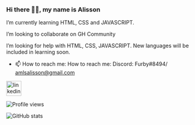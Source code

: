 ### Hi there 🐱‍🐉, my name is Alisson

I’m currently learning HTML, CSS and JAVASCRIPT.

I’m looking to collaborate on GH Community

I’m looking for help with HTML, CSS, JAVASCRIPT. New languages will be included in learning soon.

- 📫 How to reach me: How to reach me: Discord: Furby#8494/ amlsalisson@gmail.com 


[<img src='https://cdn.jsdelivr.net/npm/simple-icons@3.0.1/icons/linkedin.svg' alt='linkedin' height='40' target="_blank">](https://www.linkedin.com/in/alisson-de-souza-907b15205//)  


![Profile views](https://gpvc.arturio.dev/larzx8)  

  
![GitHub stats](https://github-readme-stats.vercel.app/api?username=larzx8&show_icons=true)  

